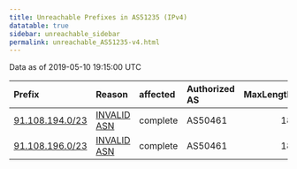```yaml
---
title: Unreachable Prefixes in AS51235 (IPv4)
datatable: true
sidebar: unreachable_sidebar
permalink: unreachable_AS51235-v4.html
---
```


Data as of 2019-05-10 19:15:00 UTC


<div class="datatable-begin"></div>

| Prefix                                                   | Reason                                                                                                 | affected   | Authorized AS   |   MaxLength | Anchor                                         |   unreachable /24s |
|:---------------------------------------------------------|:-------------------------------------------------------------------------------------------------------|:-----------|:----------------|------------:|:-----------------------------------------------|-------------------:|
| [91.108.194.0/23](https://stat.ripe.net/91.108.194.0/23) | [INVALID ASN](https://rpki-validator.ripe.net/announcement-preview?asn=AS51235&prefix=91.108.194.0/23) | complete   | AS50461         |          18 | [RIPE](unreachable_RIPE_NCC_RPKI_Root-v4.html) |                  2 |
| [91.108.196.0/23](https://stat.ripe.net/91.108.196.0/23) | [INVALID ASN](https://rpki-validator.ripe.net/announcement-preview?asn=AS51235&prefix=91.108.196.0/23) | complete   | AS50461         |          18 | [RIPE](unreachable_RIPE_NCC_RPKI_Root-v4.html) |                  2 |

<div class="datatable-end"></div>